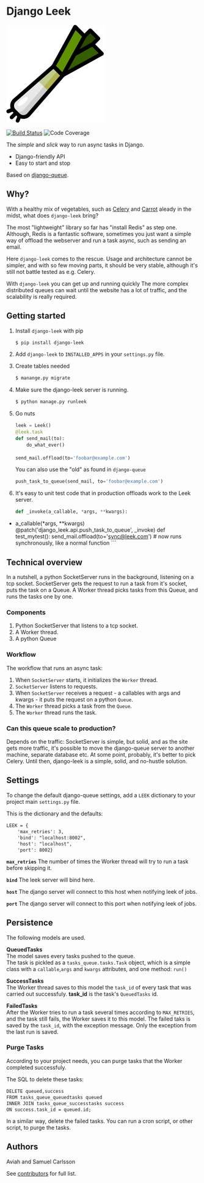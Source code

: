 # Django Leek
![Logo](logo.svg)

[![Build Status](https://travis-ci.com/Volumental/django-leek.svg?branch=master)](https://travis-ci.com/Volumental/django-leek)
![Code Coverage](https://badges-io.now.sh/badge/Volumental/django-leek/coverage.svg)

The _simple_ and _slick_ way to run async tasks in Django.

* Django-friendly API
* Easy to start and stop

Based on [django-queue](https://github.com/Aviah/django-queue).


## Why?
With a healthy mix of vegetables, such as [Celery](celeryproject.org) and [Carrot](http://www.django-carrot.com/) aleady in the midst, what does `django-leek` bring?

The most "lightweight" library so far has "install Redis" as step one. Although, Redis is a fantastic software, sometimes you just want a simple way of offload the webserver and run a task async, such as sending an email.

Here `django-leek` comes to the rescue. Usage and architecture cannot be simpler, and with so few moving parts, it should be very stable, although it's still not battle tested as e.g. Celery.

With `django-leek` you can get up and running quickly The more complex distributed queues can wait until the website has a lot of traffic, and the scalability is really required.

## Getting started
1. Install `django-leek` with pip

	```bash
    $ pip install django-leek
	````

2. Add `django-leek` to `INSTALLED_APPS` in your `settings.py` file.

3. Create tables needed

    ```bash
	$ manange.py migrate
	```

4. Make sure the django-leek server is running.

	```bash
	$ python manage.py runleek
	```

5. Go nuts

    ```python
	leek = Leek()
	@leek.task
	def send_mail(to):
	    do_what_ever()
	
	send_mail.offload(to='foobar@example.com')
	```

	You can also use the "old" as found in `django-queue`
    ```python
	push_task_to_queue(send_mail, to='foobar@example.com')	
    ```

6. It's easy to unit test code that in production offloads work to the Leek server.
    
	```python
	def _invoke(a_callable, *args, **kwargs):
+    a_callable(*args, **kwargs)
	@patch('django_leek.api.push_task_to_queue', _invoke)
	def test_mytest():
		send_mail.offload(to='sync@leek.com')  # now runs synchronously, like a normal function
    ```


## Technical overview
In a nutshell, a python SocketServer runs in the background, listening on a tcp socket. SocketServer gets the request to run a task from it's socket, puts the task on a Queue. A Worker thread picks tasks from this Queue, and runs the tasks one by one.

### Components

1. Python SocketServer that listens to a tcp socket.
2. A Worker thread.
3. A python Queue

### Workflow
The workflow that runs an async task:

1. When `SocketServer` starts, it initializes the `Worker` thread.
2. `SocketServer` listens to requests.
3. When `SocketServer` receives a request - a callables with args and kwargs -   it puts the request on a python `Queue`.
4. The `Worker` thread picks a task from the `Queue`.
5. The `Worker` thread runs the task.

### Can this queue scale to production?
Depends on the traffic: SocketServer is simple, but solid, and as the site gets more traffic, it's possible to move the django-queue server to another machine, separate database etc. At some point, probably, it's better to pick Celery. Until then, django-leek is a simple, solid, and no-hustle solution. 

## Settings
To change the default django-queue settings, add a `LEEK` dictionary to your project main `settings.py` file.

This is the dictionary and the defaults:

	LEEK = {
		'max_retries': 3,
		'bind': "localhost:8002",
     	'host': "localhost",
     	'port': 8002}

**`max_retries`**
The number of times the Worker thread will try to run a task before skipping it.

**`bind`**
The leek server will bind here.

**`host`**
The django server will connect to this host when notifying leek of jobs.

**`port`**
The django server will connect to this port when notifying leek of jobs.

## Persistence
The following models are used.

**QueuedTasks**   
The model saves every tasks pushed to the queue.    
The task is pickled as a `tasks_queue.tasks.Task` object, which is a simple class with a `callable`,`args` and `kwargs` attributes, and one method: `run()`

**SuccessTasks**    
The Worker thread saves to this model the `task_id` of every task that was carried out successfuly. **task_id** is the task's `QueuedTasks` id.

**FailedTasks**    
After the Worker tries to run a task several times according to `MAX_RETRIES`, and the task still fails, the Worker saves it to this model. The failed taks is saved by the `task_id`, with the exception message. Only the exception from the last run is saved.


### Purge Tasks

According to your project needs, you can purge tasks that the Worker completed successfuly.

The SQL to delete these tasks:

	DELETE queued,success
	FROM tasks_queue_queuedtasks queued
	INNER JOIN tasks_queue_successtasks success
	ON success.task_id = queued.id;
	
In a similar way, delete the failed tasks.
You can run a cron script, or other script, to purge the tasks.


## Authors
Aviah and Samuel Carlsson

See [contributors]( https://github.com/Volumental/django-leek/graphs/contributors) for full list.
